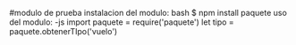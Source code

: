 #modulo de prueba
instalacion del modulo:
    bash
        $ npm install  paquete
uso del modulo:
-js
import paquete = require('paquete')
let tipo = paquete.obtenerTIpo('vuelo')